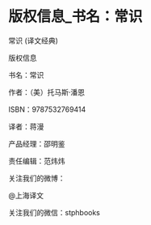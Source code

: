 # 版权信息_书名：常识

常识 (译文经典)

版权信息

书名：常识

作者：（美）托马斯·潘恩

ISBN：9787532769414

译者：蒋漫

产品经理：邵明鉴

责任编辑：范炜炜

关注我们的微博：

@上海译文

关注我们的微信：stphbooks
